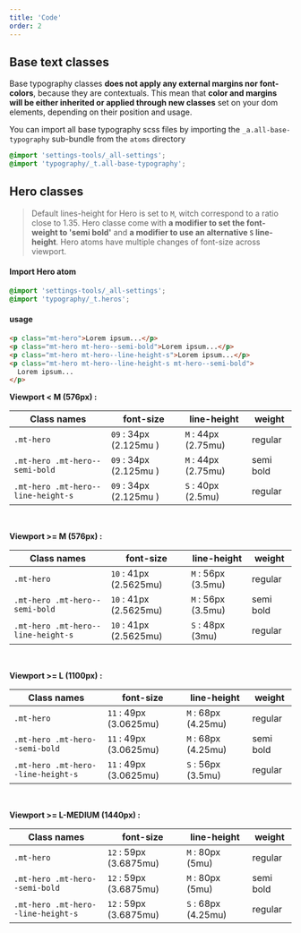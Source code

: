 ```yaml
---
title: 'Code'
order: 2
---
```


## Base text classes

Base typography classes **does not apply any external margins nor font-colors**, because they are contextuals. This mean that **color and margins will be either inherited or applied through new classes** set on your dom elements, depending on their position and usage.

You can import all base typography scss files by importing the `_a.all-base-typography` sub-bundle from the `atoms` directory

```css
@import 'settings-tools/_all-settings';
@import 'typography/_t.all-base-typography';
```

## Hero classes

> Default lines-height for Hero is set to `M`, witch correspond to a ratio close to 1.35.
> Hero classe come with **a modifier to set the font-weight to 'semi bold'** and **a modifier to use an alternative `S` line-height**.
> Hero atoms have multiple changes of font-size across viewport.

#### Import Hero atom

```css
@import 'settings-tools/_all-settings';
@import 'typography/_t.heros';
```

#### usage

```html
<p class="mt-hero">Lorem ipsum...</p>
<p class="mt-hero mt-hero--semi-bold">Lorem ipsum...</p>
<p class="mt-hero mt-hero--line-height-s">Lorem ipsum...</p>
<p class="mt-hero mt-hero--line-height-s mt-hero--semi-bold">
  Lorem ipsum...
</p>
```

<preview path="src/pages/Foundations/Typography/HeroStyles/previews/typographyHero-variations"></pattern>

**Viewport < M (576px) :**

| Class names                        | font-size              | line-height         | weight    |
| ---------------------------------- | ---------------------- | ------------------- | --------- |
| `.mt-hero`                         | `09` : 34px (2.125mu ) | `M` : 44px (2.75mu) | regular   |
| `.mt-hero .mt-hero--semi-bold`     | `09` : 34px (2.125mu ) | `M` : 44px (2.75mu) | semi bold |
| `.mt-hero .mt-hero--line-height-s` | `09` : 34px (2.125mu ) | `S` : 40px (2.5mu)  | regular   |

<br>

**Viewport >= M (576px) :**

| Class names                        | font-size              | line-height        | weight    |
| ---------------------------------- | ---------------------- | ------------------ | --------- |
| `.mt-hero`                         | `10` : 41px (2.5625mu) | `M` : 56px (3.5mu) | regular   |
| `.mt-hero .mt-hero--semi-bold`     | `10` : 41px (2.5625mu) | `M` : 56px (3.5mu) | semi bold |
| `.mt-hero .mt-hero--line-height-s` | `10` : 41px (2.5625mu) | `S` : 48px (3mu)   | regular   |

<br>

**Viewport >= L (1100px) :**

| Class names                        | font-size              | line-height         | weight    |
| ---------------------------------- | ---------------------- | ------------------- | --------- |
| `.mt-hero`                         | `11` : 49px (3.0625mu) | `M` : 68px (4.25mu) | regular   |
| `.mt-hero .mt-hero--semi-bold`     | `11` : 49px (3.0625mu) | `M` : 68px (4.25mu) | semi bold |
| `.mt-hero .mt-hero--line-height-s` | `11` : 49px (3.0625mu) | `S` : 56px (3.5mu)  | regular   |

<br>

**Viewport >= L-MEDIUM (1440px) :**

| Class names                        | font-size              | line-height         | weight    |
| ---------------------------------- | ---------------------- | ------------------- | --------- |
| `.mt-hero`                         | `12` : 59px (3.6875mu) | `M` : 80px (5mu)    | regular   |
| `.mt-hero .mt-hero--semi-bold`     | `12` : 59px (3.6875mu) | `M` : 80px (5mu)    | semi bold |
| `.mt-hero .mt-hero--line-height-s` | `12` : 59px (3.6875mu) | `S` : 68px (4.25mu) | regular   |

<br>
